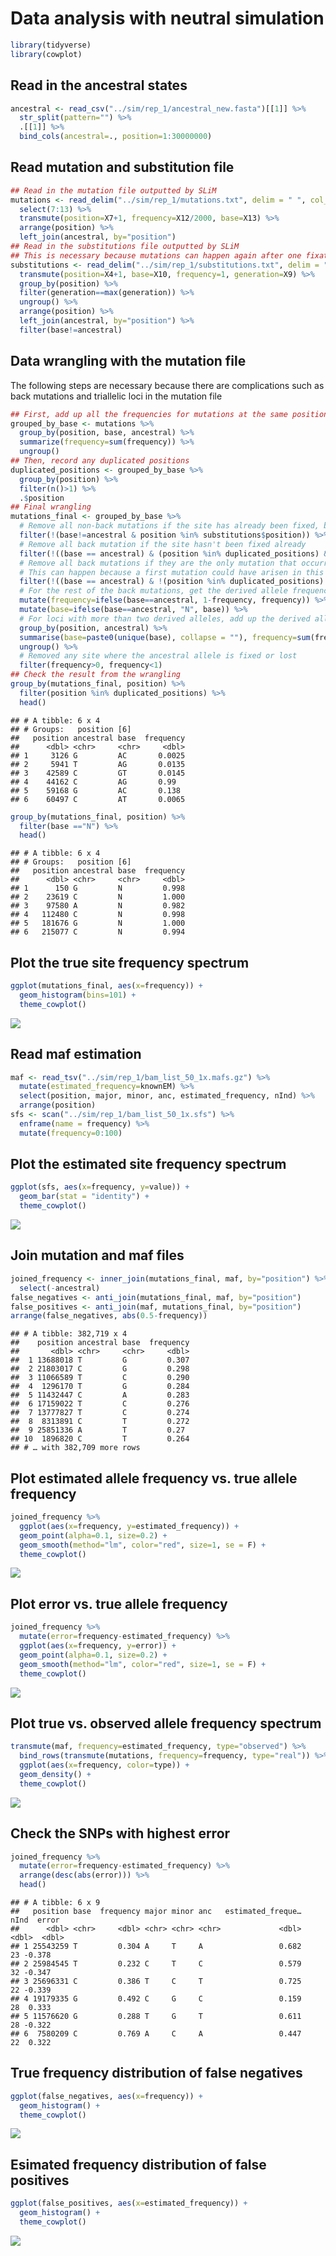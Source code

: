Data analysis with neutral simulation
================

``` r
library(tidyverse)
library(cowplot)
```

Read in the ancestral states
----------------------------

``` r
ancestral <- read_csv("../sim/rep_1/ancestral_new.fasta")[[1]] %>%
  str_split(pattern="") %>%
  .[[1]] %>%
  bind_cols(ancestral=., position=1:30000000)
```

Read mutation and substitution file
-----------------------------------

``` r
## Read in the mutation file outputted by SLiM
mutations <- read_delim("../sim/rep_1/mutations.txt", delim = " ", col_names = F) %>%
  select(7:13) %>%
  transmute(position=X7+1, frequency=X12/2000, base=X13) %>%
  arrange(position) %>%
  left_join(ancestral, by="position")
## Read in the substitutions file outputted by SLiM
## This is necessary because mutations can happen again after one fixation, so frequencies from the mutation file do not always reflect the true derived allele frequency
substitutions <- read_delim("../sim/rep_1/substitutions.txt", delim = " ", skip=2, col_names = F) %>%
  transmute(position=X4+1, base=X10, frequency=1, generation=X9) %>%
  group_by(position) %>%
  filter(generation==max(generation)) %>%
  ungroup() %>%
  arrange(position) %>%
  left_join(ancestral, by="position") %>%
  filter(base!=ancestral)
```

Data wrangling with the mutation file
-------------------------------------

The following steps are necessary because there are complications such as back mutations and triallelic loci in the mutation file

``` r
## First, add up all the frequencies for mutations at the same position and base. These are the mutations that arised at different times, but they are effectively the same. 
grouped_by_base <- mutations %>%
  group_by(position, base, ancestral) %>%
  summarize(frequency=sum(frequency)) %>%
  ungroup()
## Then, record any duplicated positions
duplicated_positions <- grouped_by_base %>%
  group_by(position) %>%
  filter(n()>1) %>%
  .$position
## Final wrangling
mutations_final <- grouped_by_base %>%
  # Remove all non-back mutations if the site has already been fixed, because they all count as derived
  filter(!(base!=ancestral & position %in% substitutions$position)) %>%
  # Remove all back mutation if the site hasn't been fixed already
  filter(!((base == ancestral) & (position %in% duplicated_positions) & !(position %in% substitutions$position))) %>%
  # Remove all back mutations if they are the only mutation that occurred in its position
  # This can happen because a first mutation could have arisen in this position, and before it went lost, the back mutation arose
  filter(!((base == ancestral) & !(position %in% duplicated_positions) & !(position %in% substitutions$position))) %>%
  # For the rest of the back mutations, get the derived allele frequency by substracting the back mutation frequency from 1
  mutate(frequency=ifelse(base==ancestral, 1-frequency, frequency)) %>%
  mutate(base=ifelse(base==ancestral, "N", base)) %>%
  # For loci with more than two derived alleles, add up the derived allele frequency
  group_by(position, ancestral) %>%
  summarise(base=paste0(unique(base), collapse = ""), frequency=sum(frequency)) %>%
  ungroup() %>%
  # Removed any site where the ancestral allele is fixed or lost
  filter(frequency>0, frequency<1)
## Check the result from the wrangling
group_by(mutations_final, position) %>%
  filter(position %in% duplicated_positions) %>%
  head()
```

    ## # A tibble: 6 x 4
    ## # Groups:   position [6]
    ##   position ancestral base  frequency
    ##      <dbl> <chr>     <chr>     <dbl>
    ## 1     3126 G         AC       0.0025
    ## 2     5941 T         AG       0.0135
    ## 3    42589 C         GT       0.0145
    ## 4    44162 C         AG       0.99  
    ## 5    59168 G         AC       0.138 
    ## 6    60497 C         AT       0.0065

``` r
group_by(mutations_final, position) %>%
  filter(base =="N") %>%
  head()
```

    ## # A tibble: 6 x 4
    ## # Groups:   position [6]
    ##   position ancestral base  frequency
    ##      <dbl> <chr>     <chr>     <dbl>
    ## 1      150 G         N         0.998
    ## 2    23619 C         N         1.000
    ## 3    97580 A         N         0.982
    ## 4   112480 C         N         0.998
    ## 5   181676 G         N         1.000
    ## 6   215077 C         N         0.994

Plot the true site frequency spectrum
-------------------------------------

``` r
ggplot(mutations_final, aes(x=frequency)) +
  geom_histogram(bins=101) +
  theme_cowplot()
```

![](data_analysis_neutral_files/figure-markdown_github/unnamed-chunk-5-1.png)

Read maf estimation
-------------------

``` r
maf <- read_tsv("../sim/rep_1/bam_list_50_1x.mafs.gz") %>%
  mutate(estimated_frequency=knownEM) %>%
  select(position, major, minor, anc, estimated_frequency, nInd) %>%
  arrange(position)
sfs <- scan("../sim/rep_1/bam_list_50_1x.sfs") %>%
  enframe(name = frequency) %>%
  mutate(frequency=0:100) 
```

Plot the estimated site frequency spectrum
------------------------------------------

``` r
ggplot(sfs, aes(x=frequency, y=value)) +
  geom_bar(stat = "identity") +
  theme_cowplot()
```

![](data_analysis_neutral_files/figure-markdown_github/unnamed-chunk-7-1.png)

Join mutation and maf files
---------------------------

``` r
joined_frequency <- inner_join(mutations_final, maf, by="position") %>%
  select(-ancestral)
false_negatives <- anti_join(mutations_final, maf, by="position")
false_positives <- anti_join(maf, mutations_final, by="position")
arrange(false_negatives, abs(0.5-frequency))
```

    ## # A tibble: 382,719 x 4
    ##    position ancestral base  frequency
    ##       <dbl> <chr>     <chr>     <dbl>
    ##  1 13688018 T         G         0.307
    ##  2 21803017 C         G         0.298
    ##  3 11066589 T         C         0.290
    ##  4  1296170 T         G         0.284
    ##  5 11432447 C         A         0.283
    ##  6 17159022 T         C         0.276
    ##  7 13777827 T         C         0.274
    ##  8  8313891 C         T         0.272
    ##  9 25851336 A         T         0.27 
    ## 10  1896820 C         T         0.264
    ## # … with 382,709 more rows

Plot estimated allele frequency vs. true allele frequency
---------------------------------------------------------

``` r
joined_frequency %>%
  ggplot(aes(x=frequency, y=estimated_frequency)) +
  geom_point(alpha=0.1, size=0.2) +
  geom_smooth(method="lm", color="red", size=1, se = F) +
  theme_cowplot()
```

![](data_analysis_neutral_files/figure-markdown_github/unnamed-chunk-9-1.png)

Plot error vs. true allele frequency
------------------------------------

``` r
joined_frequency %>%
  mutate(error=frequency-estimated_frequency) %>%
  ggplot(aes(x=frequency, y=error)) +
  geom_point(alpha=0.1, size=0.2) +
  geom_smooth(method="lm", color="red", size=1, se = F) +
  theme_cowplot()
```

![](data_analysis_neutral_files/figure-markdown_github/unnamed-chunk-10-1.png)

Plot true vs. observed allele frequency spectrum
------------------------------------------------

``` r
transmute(maf, frequency=estimated_frequency, type="observed") %>%
  bind_rows(transmute(mutations, frequency=frequency, type="real")) %>%
  ggplot(aes(x=frequency, color=type)) +
  geom_density() +
  theme_cowplot()
```

![](data_analysis_neutral_files/figure-markdown_github/unnamed-chunk-11-1.png)

Check the SNPs with highest error
---------------------------------

``` r
joined_frequency %>%
  mutate(error=frequency-estimated_frequency) %>%
  arrange(desc(abs(error))) %>%
  head()
```

    ## # A tibble: 6 x 9
    ##   position base  frequency major minor anc   estimated_freque…  nInd  error
    ##      <dbl> <chr>     <dbl> <chr> <chr> <chr>             <dbl> <dbl>  <dbl>
    ## 1 25543259 T         0.304 A     T     A                 0.682    23 -0.378
    ## 2 25984545 T         0.232 C     T     C                 0.579    32 -0.347
    ## 3 25696331 C         0.386 T     C     T                 0.725    22 -0.339
    ## 4 19179335 G         0.492 C     G     C                 0.159    28  0.333
    ## 5 11576620 G         0.288 T     G     T                 0.611    28 -0.322
    ## 6  7580209 C         0.769 A     C     A                 0.447    22  0.322

True frequency distribution of false negatives
----------------------------------------------

``` r
ggplot(false_negatives, aes(x=frequency)) +
  geom_histogram() +
  theme_cowplot()
```

![](data_analysis_neutral_files/figure-markdown_github/unnamed-chunk-13-1.png)

Esimated frequency distribution of false positives
--------------------------------------------------

``` r
ggplot(false_positives, aes(x=estimated_frequency)) +
  geom_histogram() +
  theme_cowplot()
```

![](data_analysis_neutral_files/figure-markdown_github/unnamed-chunk-14-1.png)
